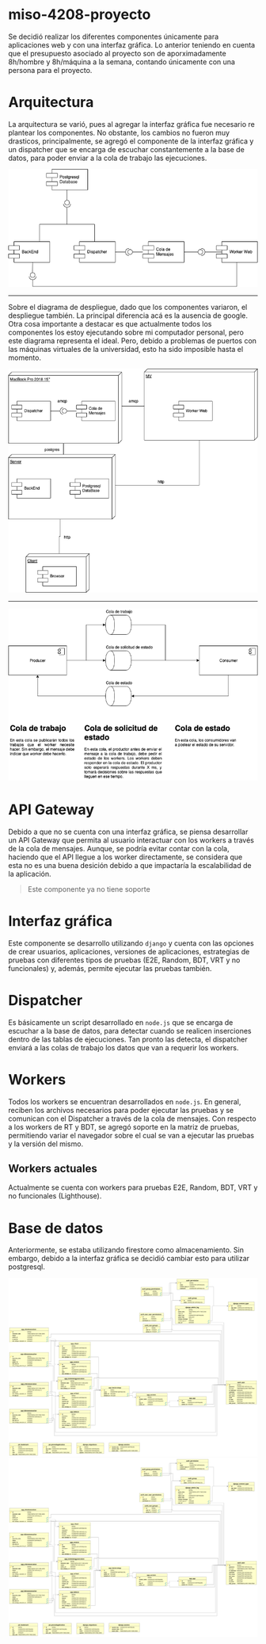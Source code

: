 # miso-4208-proyecto

Se decidió realizar los diferentes componentes únicamente para aplicaciones web y con una interfaz gráfica. Lo anterior teniendo en cuenta que el presupuesto asociado al proyecto son de aporximadamente 8h/hombre y 8h/máquina a la semana, contando únicamente con una persona para el proyecto.

# Arquitectura

La arquitectura se varió, pues al agregar la interfaz gráfica fue necesario re plantear los componentes. No obstante, los cambios no fueron muy drasticos, principalmente, se agregó el componente de la interfaz gráfica y un dispatcher que se encarga de escuchar constantemente a la base de datos, para poder enviar a la cola de trabajo las ejecuciones. 

![](https://raw.githubusercontent.com/matrujillo10/miso-4208-proyecto/master/arquitectura/componentes.png)

<hr>

Sobre el diagrama de despliegue, dado que los componentes variaron, el despliegue también. La principal diferencia acá es la ausencia de google. Otra cosa importante a destacar es que actualmente todos los componentes los estoy ejecutando sobre mi computador personal, pero este diagrama representa el ideal. Pero, debido a problemas de puertos con las máquinas virtuales de la universidad, esto ha sido imposible hasta el momento.

![](https://raw.githubusercontent.com/matrujillo10/miso-4208-proyecto/master/arquitectura/despliegue.png)

<hr>

![](https://raw.githubusercontent.com/matrujillo10/miso-4208-proyecto/master/arquitectura/load_balancing_queues.png)

# API Gateway

Debido a que no se cuenta con una interfaz gráfica, se piensa desarrollar un API Gateway que permita al usuario interactuar con los workers a través de la cola de mensajes. Aunque, se podría evitar contar con la cola, haciendo que el API llegue a los worker directamente, se considera que esta no es una buena desición debido a que impactaría la escalabilidad de la aplicación.

> Este componente ya no tiene soporte

# Interfaz gráfica

Este componente se desarrollo utilizando `django` y cuenta con las opciones de crear usuarios, aplicaciones, versiones de aplicaciones, estrategias de pruebas con diferentes tipos de pruebas (E2E, Random, BDT, VRT y no funcionales) y, además, permite ejecutar las pruebas también.

# Dispatcher

Es básicamente un script desarrollado en `node.js` que se encarga de escuchar a la base de datos, para detectar cuando se realicen inserciones dentro de las tablas de ejecuciones. Tan pronto las detecta, el dispatcher enviará a las colas de trabajo los datos que van a requerir los workers.

# Workers

Todos los workers se encuentran desarrollados en `node.js`. En general, reciben los archivos necesarios para poder ejecutar las pruebas y se comunican con el Dispatcher a través de la cola de mensajes. Con respecto a los workers de RT y BDT, se agregó soporte en la matriz de pruebas, permitiendo variar el navegador sobre el cual se van a ejecutar las pruebas y la versión del mismo.

## Workers actuales

Actualmente se cuenta con workers para pruebas E2E, Random, BDT, VRT y no funcionales (Lighthouse).

# Base de datos

Anteriormente, se estaba utilizando firestore como almacenamiento. Sin embargo, debido a la interfaz gráfica se decidió cambiar esto para utilizar postgresql. 


![Diagrama de datos](arquitectura/DbVisualizer.svg)
<img src="https://raw.githubusercontent.com/matrujillo10/miso-4208-proyecto/master/arquitectura/DbVisualizer.svg">
